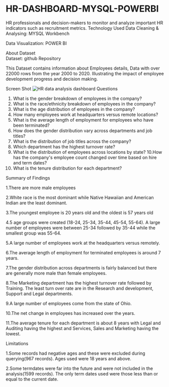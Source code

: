 # HR-DASHBOARD-MYSQL-POWERBI
 
   HR professionals and decision-makers to monitor and analyze important HR indicators such as recruitment metrics.
Technology Used
 Data Cleaning & Analysing: MYSQL Workbench
 
 Data Visualization: POWER BI

About Dataset             
 Dataset: github Repository
 
 This Dataset contains information about Employees details, Data with over 22000 rows from the year 2000 to 2020. Illustrating the impact of employee development progress and decision making.

Screen Shot
         ![HR data analysis dashboard](https://github.com/SRIDHAR-BASKARAN/HR-DASHBOARD-MYSQL-POWERBI/assets/142026057/b00fe232-f8b6-45e5-bad1-a8abe768dc15)
Questions
  1. What is the gender breakdown of employees in the company?
  2. What is the race/ethnicity breakdown of employees in the company?
  3. What is the age distribution of employees in the company?
  4. How many employees work at headquarters versus remote locations?
  5. What is the average length of employment for employees who have been terminated?
  6. How does the gender distribution vary across departments and job titles?
  7. What is the distribution of job titles across the company?
  8. Which department has the highest turnover rate?
  9. What is the distribution of employees across locations by state?
  10.How has the company's employee count changed over time based on hire and term dates?
  11. What is the tenure distribution for each department?

Summary of Findings
 
   1.There are more male employees

   2.White race is the most dominant while Native Hawaiian and American Indian are the least dominant.

   3.The youngest employee is 20 years old and the oldest is 57 years old

   4.5 age groups were created (18-24, 25-34, 35-44, 45-54, 55-64). A large number of employees were between 25-34 followed by 35-44 while the smallest group was 55-64.

   5.A large number of employees work at the headquarters versus remotely.

   6.The average length of employment for terminated employees is around 7 years.

   7.The gender distribution across departments is fairly balanced but there are generally more male than female employees.

   8.The Marketing department has the highest turnover rate followed by Training. The least turn over rate are in the Research and development, Support and Legal departments.

   9.A large number of employees come from the state of Ohio.

   10.The net change in employees has increased over the years.

   11.The average tenure for each department is about 8 years with Legal and Auditing having the highest and Services, Sales and Marketing having the lowest.

Limitations
   
 1.Some records had negative ages and these were excluded during querying(967 records). Ages used were 18 years and above.

 2.Some termdates were far into the future and were not included in the analysis(1599 records). The only term dates used were those less than or equal to the current date.
          
